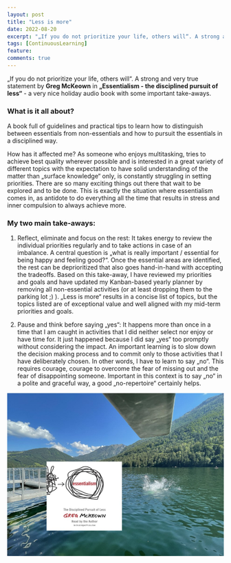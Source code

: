 ```yaml
---
layout: post
title: "Less is more"
date: 2022-08-20
excerpt: "„If you do not prioritize your life, others will“. A strong and very true statement by Greg McKeown in „Essentialism - the disciplined pursuit of less“ - a very nice holiday audio book with some important take-aways."
tags: [ContinuousLearning]
feature:
comments: true
---
```


„If you do not prioritize your life, others will“. A strong and very true statement by **Greg McKeown** in **„Essentialism - the disciplined pursuit of less“** - a very nice holiday audio book with some important take-aways.


### What is it all about?
A book full of guidelines and practical tips to learn how to distinguish between essentials from non-essentials and how to pursuit the essentials in a disciplined way.

How has it affected me?
As someone who enjoys multitasking, tries to achieve best quality wherever possible and is interested in a great variety of different topics with the expectation to have solid understanding of the matter than „surface knowledge“ only, is constantly struggling in setting priorities. There are so many exciting things out there that wait to be explored and to be done. This is exactly the situation where essentialism comes in, as antidote to do everything all the time that results in stress and inner compulsion to always achieve more.

### My two main take-aways:

1) Reflect, eliminate and focus on the rest: It takes energy to review the individual priorities regularly and to take actions in case of an imbalance. A central question is „what is really important / essential for being happy and feeling good?“. Once the essential areas are identified, the rest can be deprioritized that also goes hand-in-hand with accepting the tradeoffs.
Based on this take-away, I have reviewed my priorities and goals and have updated my Kanban-based yearly planner by removing all non-essential activities (or at least dropping them to the parking lot ;) ). „Less is more“ results in a concise list of topics, but the topics listed are of exceptional value and well aligned with my mid-term priorities and goals. 

2) Pause and think before saying „yes“: It happens more than once in a time that I am caught in activities that I did neither select nor enjoy or have time for. It just happened because I did say „yes“ too promptly without considering the impact. 
An important learning is to slow down the decision making process and to commit only to those activities that I have deliberately chosen. In other words, I have to learn to say „no“. This requires courage, courage to overcome the fear of missing out and the fear of disappointing someone. Important in this context is to say „no“ in a polite and graceful way, a good „no-repertoire“ certainly helps.


![Sweden, 2014](../assets/img/Less-is-more.jpg)
